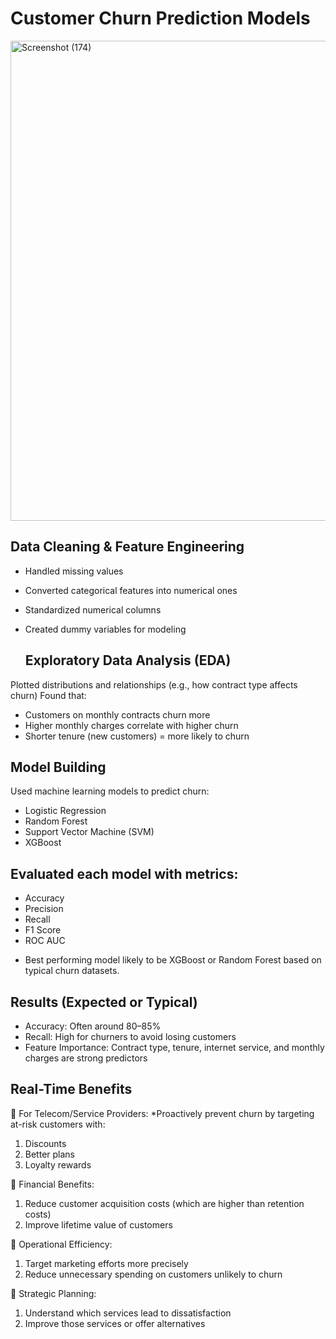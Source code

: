 # Customer Churn Prediction Models

<img width="1366" height="768" alt="Screenshot (174)" src="https://github.com/user-attachments/assets/61249bca-cca0-4a52-95c8-c2d83a1dc543" />


## Data Cleaning & Feature Engineering

- Handled missing values
- Converted categorical features into numerical ones
- Standardized numerical columns
- Created dummy variables for modeling

  ## Exploratory Data Analysis (EDA)
  
Plotted distributions and relationships (e.g., how contract type affects churn)
Found that:
- Customers on monthly contracts churn more
- Higher monthly charges correlate with higher churn
- Shorter tenure (new customers) = more likely to churn

## Model Building
Used machine learning models to predict churn:
* Logistic Regression
* Random Forest
* Support Vector Machine (SVM)
* XGBoost

## Evaluated each model with metrics:
* Accuracy
* Precision
* Recall
* F1 Score
* ROC AUC

- Best performing model likely to be XGBoost or Random Forest based on typical churn datasets.

## Results (Expected or Typical)

- Accuracy: Often around 80–85%
- Recall: High for churners to avoid losing customers
- Feature Importance: Contract type, tenure, internet service, and monthly charges are strong predictors


## Real-Time Benefits

🔹 For Telecom/Service Providers:
*Proactively prevent churn by targeting at-risk customers with:
1. Discounts
2. Better plans
3. Loyalty rewards

🔹 Financial Benefits:
1. Reduce customer acquisition costs (which are higher than retention costs)
2. Improve lifetime value of customers

🔹 Operational Efficiency:
1. Target marketing efforts more precisely
2. Reduce unnecessary spending on customers unlikely to churn

🔹 Strategic Planning:
1. Understand which services lead to dissatisfaction
2. Improve those services or offer alternatives


